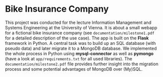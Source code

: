 # Bike Insurance Company 
This project was conducted for the lecture Information Management and Systems Engineering at the University of Vienna. It is about a small webapp for a fictional bike insurance company (see `documentation/milestone1.pdf` for a detailed description of the use case). The app is built on the **Flask** framework in Python. A central task was to build up an SQL database (with pseudo data) and later migrate it to a MongoDB database. We implemented the whole process in Python using **mysql-connector** as well as **pymongo** (have a look at `app/requirements.txt` for all used libraries). The `documentation/milestone2.pdf` file provides further insight into the migration process and some potential advantages of MongoDB over (My)SQL. 